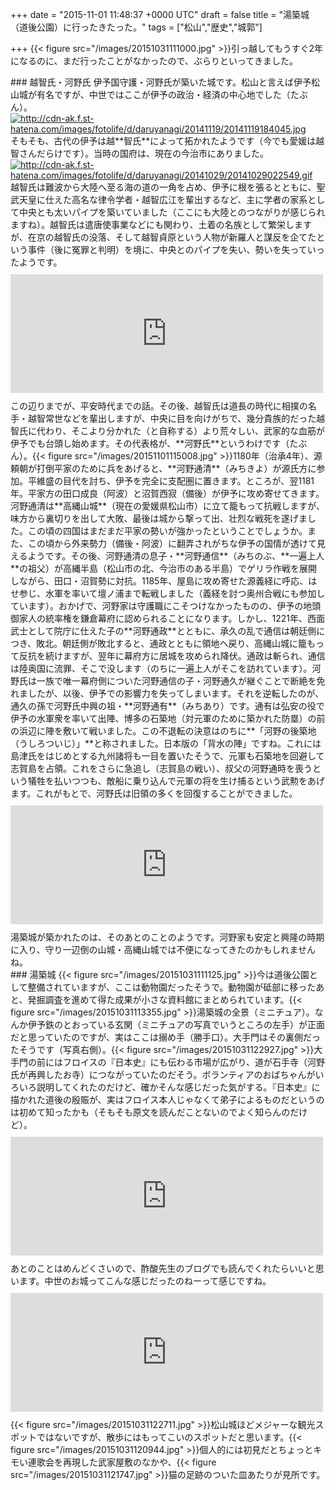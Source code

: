 
+++
date = "2015-11-01 11:48:37 +0000 UTC"
draft = false
title = "湯築城（道後公園）に行ったきたった。"
tags = ["松山","歴史","城郭"]

+++
{{< figure src="/images/20151031111000.jpg"  >}}引っ越してもうすぐ2年になるのに、まだ行ったことがなかったので、ぶらりといってきました。

<div class="section">
    ### 越智氏・河野氏
    伊予国守護・河野氏が築いた城です。松山と言えば伊予松山城が有名ですが、中世ではここが伊予の政治・経済の中心地でした（たぶん）。<a href="http://cdn-ak.f.st-hatena.com/images/fotolife/d/daruyanagi/20141119/20141119184045.jpg" class="http-image" target="_blank"><img src="https://cdn-ak.f.st-hatena.com/images/fotolife/d/daruyanagi/20141119/20141119184045.jpg" class="http-image" alt="http://cdn-ak.f.st-hatena.com/images/fotolife/d/daruyanagi/20141119/20141119184045.jpg"/></a>そもそも、古代の伊予は越**智氏**によって拓かれたようです（今でも愛媛は越智さんだらけです）。当時の国府は、現在の今治市にありました。<a href="http://cdn-ak.f.st-hatena.com/images/fotolife/d/daruyanagi/20141029/20141029022549.gif" class="http-image" target="_blank"><img src="https://cdn-ak.f.st-hatena.com/images/fotolife/d/daruyanagi/20141029/20141029022549.gif" class="http-image" alt="http://cdn-ak.f.st-hatena.com/images/fotolife/d/daruyanagi/20141029/20141029022549.gif"/></a>越智氏は難波から大陸へ至る海の道の一角を占め、伊予に根を張るとともに、聖武天皇に仕えた高名な律令学者・越智広江を輩出するなど、主に学者の家系として中央とも太いパイプを築いていました（ここにも大陸とのつながりが感じられますね）。越智氏は遣唐使事業などにも関わり、土着の名族として繁栄しますが、在京の越智氏の没落、そして越智貞原という人物が新羅人と謀反を企てたという事件（後に冤罪と判明）を境に、中央とのパイプを失い、勢いを失っていったようです。<iframe src="https://hatenablog-parts.com/embed?url=https%3A%2F%2Fblog.daruyanagi.jp%2Fentry%2F2014%2F10%2F29%2F040210" title="『古代越智氏の研究』 - だるろぐ" class="embed-card embed-blogcard" scrolling="no" frameborder="0" style="display: block; width: 100%; height: 190px; max-width: 500px; margin: 10px 0px;"></iframe>この辺りまでが、平安時代までの話。その後、越智氏は道長の時代に相撲の名手・越智常世などを輩出しますが、中央に目を向けがちで、幾分貴族的だった越智氏に代わり、そこより分かれた（と自称する）より荒々しい、武家的な血筋が伊予でも台頭し始めます。その代表格が、**河野氏**というわけです（たぶん）。{{< figure src="/images/20151101115008.jpg"  >}}1180年（治承4年）、源頼朝が打倒平家のために兵をあげると、**河野通清**（みちきよ）が源氏方に参加。平維盛の目代を討ち、伊予を完全に支配圏に置きます。ところが、翌1181年。平家方の田口成良（阿波）と沼賀西寂（備後）が伊予に攻め寄せてきます。河野通清は**高縄山城**（現在の愛媛県松山市）に立て籠もって抗戦しますが、味方から裏切りを出して大敗、最後は城から撃って出、壮烈な戦死を遂げました。この頃の四国はまだまだ平家の勢いが強かったということでしょうか。また、この頃から外来勢力（備後・阿波）に翻弄されがちな伊予の国情が透けて見えるようです。その後、河野通清の息子・**河野通信**（みちのぶ、**一遍上人**の祖父）が高縄半島（松山市の北、今治市のある半島）でゲリラ作戦を展開しながら、田口・沼賀勢に対抗。1185年、屋島に攻め寄せた源義経に呼応、はせ参じ、水軍を率いて壇ノ浦まで転戦しました（義経を討つ奥州合戦にも参加しています）。おかげで、河野家は守護職にこそつけなかったものの、伊予の地頭御家人の統率権を鎌倉幕府に認められることになります。しかし、1221年、西面武士として院庁に仕えた子の**河野通政**とともに、承久の乱で通信は朝廷側につき、敗北。朝廷側が敗北すると、通政とともに領地へ戻り、高縄山城に籠もって反抗を続けますが、翌年に幕府方に居城を攻められ降伏。通政は斬られ、通信は陸奥国に流罪、そこで没します（のちに一遍上人がそこを訪れています）。河野氏は一族で唯一幕府側についた河野通信の子・河野通久が継ぐことで断絶を免れましたが、以後、伊予での影響力を失ってしまいます。それを逆転したのが、通久の孫で河野氏中興の祖・**河野通有**（みちあり）です。通有は弘安の役で伊予の水軍衆を率いて出陣、博多の石築地（対元軍のために築かれた防塁）の前の浜辺に陣を敷いて戦いました。この不退転の決意はのちに**「河野の後築地（うしろついじ）」**と称されました。日本版の「背水の陣」ですね。これには島津氏をはじめとする九州諸将も一目を置いたそうで、元軍も石築地を回避して志賀島を占領。これをさらに急追し（志賀島の戦い）、叔父の河野通時を喪うという犠牲を払いつつも、敵船に乗り込んで元軍の将を生け捕るという武勲をあげます。これがもとで、河野氏は旧領の多くを回復することができました。<iframe src="https://hatenablog-parts.com/embed?url=https%3A%2F%2Fblog.daruyanagi.jp%2Fentry%2F2014%2F11%2F19%2F194114" title="『伊予河野氏と中世瀬戸内世界―戦国時代の西国守護 』 - だるろぐ" class="embed-card embed-blogcard" scrolling="no" frameborder="0" style="display: block; width: 100%; height: 190px; max-width: 500px; margin: 10px 0px;"></iframe>湯築城が築かれたのは、そのあとのことのようです。河野家も安定と興隆の時期に入り、守り一辺倒の山城・高縄山城では不便になってきたのかもしれませんね。

</div>
<div class="section">
    ### 湯築城
    {{< figure src="/images/20151031111125.jpg"  >}}今は道後公園として整備されていますが、ここは動物園だったそうで。動物園が砥部に移ったあと、発掘調査を進めて得た成果が小さな資料館にまとめられています。{{< figure src="/images/20151031113355.jpg"  >}}湯築城の全景（ミニチュア）。なんか伊予鉄のとおっている玄関（ミニチュアの写真でいうところの左手）が正面だと思っていたのですが、実はここは搦め手（勝手口）。大手門はその裏側だったそうです（写真右側）。{{< figure src="/images/20151031122927.jpg"  >}}大手門の前にはフロイスの『日本史』にも伝わる市場が広がり、道が石手寺（河野氏が再興したお寺）につながっていたのだそう。ボランティアのおばちゃんがいろいろ説明してくれたのだけど、確かそんな感じだった気がする。『日本史』に描かれた道後の殷賑が、実はフロイス本人じゃなくて弟子によるものだというのは初めて知ったかも（そもそも原文を読んだことないのでよく知らんのだけど）。<iframe src="https://hatenablog-parts.com/embed?url=https%3A%2F%2Fblog.daruyanagi.jp%2Fentry%2F2015%2F03%2F14%2F204623" title="四国八十八箇所霊場第五十一番札所「石手寺」がワンダーランド過ぎて震える。 - だるろぐ" class="embed-card embed-blogcard" scrolling="no" frameborder="0" style="display: block; width: 100%; height: 190px; max-width: 500px; margin: 10px 0px;"></iframe>あとのことはめんどくさいので、酢酸先生のブログでも読んでくれたらいいと思います。中世のお城ってこんな感じだったのねーって感じですね。<iframe src="https://hatenablog-parts.com/embed?url=https%3A%2F%2Fblog.ch3cooh.jp%2Fentry%2F20140618%2F1403078400" title="愛媛・松山に行ってきました(5) - 湯築城趾(道後公園)と道後温泉2回目 - 酢ろぐ！" class="embed-card embed-blogcard" scrolling="no" frameborder="0" style="display: block; width: 100%; height: 190px; max-width: 500px; margin: 10px 0px;"></iframe>{{< figure src="/images/20151031122711.jpg"  >}}松山城ほどメジャーな観光スポットではないですが、散歩にはもってこいのスポットだと思います。{{< figure src="/images/20151031120944.jpg"  >}}個人的には初見だとちょっとキモい連歌会を再現した武家屋敷のなかや、{{< figure src="/images/20151031121747.jpg"  >}}猫の足跡のついた皿あたりが見所です。

</div>


